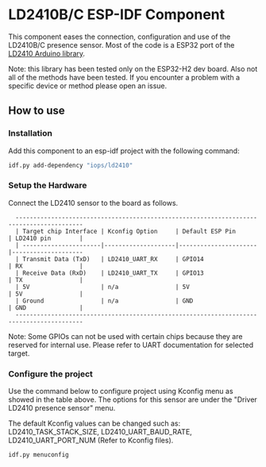 # LD2410B/C ESP-IDF Component

This component eases the connection, configuration and use of the LD2410B/C presence sensor.
Most of the code is a ESP32 port of the [LD2410 Arduino library](https://github.com/iavorvel/MyLD2410).

Note: this library has been tested only on the ESP32-H2 dev board. Also not all of the methods have been tested. If you encounter a problem with a specific device or method please open an issue.

## How to use

### Installation

Add this component to an esp-idf project with the following command:

```bash
idf.py add-dependency "iops/ld2410"
```

### Setup the Hardware

Connect the LD2410 sensor to the board as follows.

```
  -----------------------------------------------------------------------------------------
  | Target chip Interface | Kconfig Option     | Default ESP Pin      | LD2410 pin        |
  | ----------------------|--------------------|----------------------|--------------------
  | Transmit Data (TxD)   | LD2410_UART_RX     | GPIO14               | RX                |
  | Receive Data (RxD)    | LD2410_UART_TX     | GPIO13               | TX                |
  | 5V                    | n/a                | 5V                   | 5V                |
  | Ground                | n/a                | GND                  | GND               |
  -----------------------------------------------------------------------------------------
```

Note: Some GPIOs can not be used with certain chips because they are reserved for internal use. Please refer to UART documentation for selected target.

### Configure the project

Use the command below to configure project using Kconfig menu as showed in the table above. The options for this sensor are under the "Driver LD2410 presence sensor" menu.

The default Kconfig values can be changed such as: LD2410_TASK_STACK_SIZE, LD2410_UART_BAUD_RATE, LD2410_UART_PORT_NUM (Refer to Kconfig files).

```
idf.py menuconfig
```
